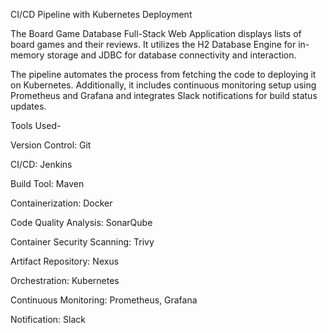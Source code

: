 CI/CD Pipeline with Kubernetes Deployment

The Board Game Database Full-Stack Web Application displays lists of board games and their reviews. It utilizes the H2 Database Engine for in-memory storage and JDBC for database connectivity and interaction.


The pipeline automates the process from fetching the code to deploying it on Kubernetes. Additionally, it includes continuous monitoring setup using Prometheus and Grafana and integrates Slack notifications for build status updates.







Tools Used-

Version Control: Git

CI/CD: Jenkins

Build Tool: Maven

Containerization: Docker

Code Quality Analysis: SonarQube

Container Security Scanning: Trivy

Artifact Repository: Nexus

Orchestration: Kubernetes

Continuous Monitoring: Prometheus, Grafana

Notification: Slack
